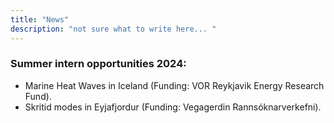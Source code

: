 ```yaml
---
title: "News"
description: "not sure what to write here... "
---
```


### Summer intern opportunities 2024:
- Marine Heat Waves in Iceland (Funding: VOR Reykjavik Energy Research Fund).
- Skritid modes in Eyjafjordur (Funding: Vegagerdin Rannsóknarverkefni).

